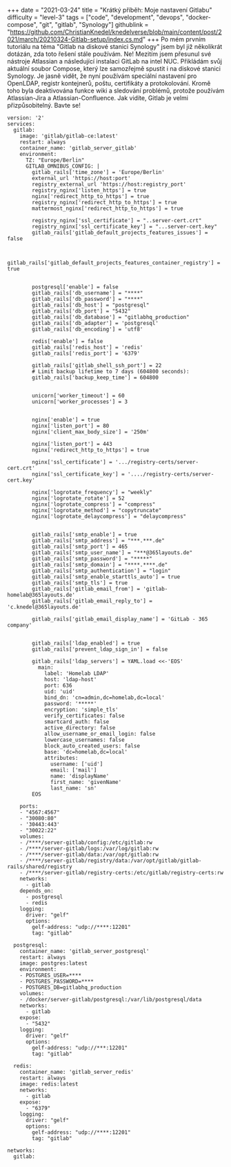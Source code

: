 +++
date = "2021-03-24"
title = "Krátký příběh: Moje nastavení Gitlabu"
difficulty = "level-3"
tags = ["code", "development", "devops", "docker-compose", "git", "gitlab", "Synology"]
githublink = "https://github.com/ChristianKnedel/knedelverse/blob/main/content/post/2021/march/20210324-Gitlab-setup/index.cs.md"
+++
Po mém prvním tutoriálu na téma "Gitlab na diskové stanici Synology" jsem byl již několikrát dotázán, zda toto řešení stále používám. Ne! Mezitím jsem přesunul své nástroje Atlassian a následující instalaci GitLab na intel NUC. Přikládám svůj aktuální soubor Compose, který lze samozřejmě spustit i na diskové stanici Synology. Je jasně vidět, že nyní používám speciální nastavení pro OpenLDAP, registr kontejnerů, poštu, certifikáty a protokolování. Kromě toho byla deaktivována funkce wiki a sledování problémů, protože používám Atlassian-Jira a Atlassian-Confluence. Jak vidíte, Gitlab je velmi přizpůsobitelný. Bavte se!
```
version: '2'
services:
  gitlab:
    image: 'gitlab/gitlab-ce:latest'
    restart: always
    container_name: 'gitlab_server_gitlab'
    environment:
      TZ: "Europe/Berlin"
      GITLAB_OMNIBUS_CONFIG: |
        gitlab_rails['time_zone'] = 'Europe/Berlin'
        external_url 'https://host:port' 
        registry_external_url 'https://host:registry_port'
        registry_nginx['listen_https'] = true
        nginx['redirect_http_to_https'] = true
        registry_nginx['redirect_http_to_https'] = true
        mattermost_nginx['redirect_http_to_https'] = true

        registry_nginx['ssl_certificate'] = "..server-cert.crt"
        registry_nginx['ssl_certificate_key'] = "...server-cert.key"
        gitlab_rails['gitlab_default_projects_features_issues'] = false


        gitlab_rails['gitlab_default_projects_features_container_registry'] = true


        postgresql['enable'] = false
        gitlab_rails['db_username'] = "****"
        gitlab_rails['db_password'] = "****"
        gitlab_rails['db_host'] = "postgresql"
        gitlab_rails['db_port'] = "5432"
        gitlab_rails['db_database'] = "gitlabhq_production"
        gitlab_rails['db_adapter'] = 'postgresql'
        gitlab_rails['db_encoding'] = 'utf8'

        redis['enable'] = false
        gitlab_rails['redis_host'] = 'redis'
        gitlab_rails['redis_port'] = '6379'

        gitlab_rails['gitlab_shell_ssh_port'] = 22
        # Limit backup lifetime to 7 days (604800 seconds):
        gitlab_rails['backup_keep_time'] = 604800


        unicorn['worker_timeout'] = 60
        unicorn['worker_processes'] = 3


        nginx['enable'] = true
        nginx['listen_port'] = 80
        nginx['client_max_body_size'] = '250m'

        nginx['listen_port'] = 443
        nginx['redirect_http_to_https'] = true

        nginx['ssl_certificate'] = '.../registry-certs/server-cert.crt'
        nginx['ssl_certificate_key'] = '..../registry-certs/server-cert.key'

        nginx['logrotate_frequency'] = "weekly"
        nginx['logrotate_rotate'] = 52
        nginx['logrotate_compress'] = "compress"
        nginx['logrotate_method'] = "copytruncate"
        nginx['logrotate_delaycompress'] = "delaycompress"


        gitlab_rails['smtp_enable'] = true
        gitlab_rails['smtp_address'] = "***.***.de"
        gitlab_rails['smtp_port'] = 465
        gitlab_rails['smtp_user_name'] = "***@365layouts.de"
        gitlab_rails['smtp_password'] = "*****"
        gitlab_rails['smtp_domain'] = "****.****.de"
        gitlab_rails['smtp_authentication'] = "login"
        gitlab_rails['smtp_enable_starttls_auto'] = true
        gitlab_rails['smtp_tls'] = true
        gitlab_rails['gitlab_email_from'] = 'gitlab-homelab@365layouts.de'
        gitlab_rails['gitlab_email_reply_to'] = 'c.knedel@365layouts.de'

        gitlab_rails['gitlab_email_display_name'] = 'GitLab - 365 company'

     
        gitlab_rails['ldap_enabled'] = true
        gitlab_rails['prevent_ldap_sign_in'] = false

        gitlab_rails['ldap_servers'] = YAML.load <<-'EOS'
          main:
            label: 'Homelab LDAP'
            host: 'ldap-host'
            port: 636
            uid: 'uid'
            bind_dn: 'cn=admin,dc=homelab,dc=local'
            password: '*****'
            encryption: 'simple_tls'
            verify_certificates: false
            smartcard_auth: false
            active_directory: false
            allow_username_or_email_login: false
            lowercase_usernames: false
            block_auto_created_users: false
            base: 'dc=homelab,dc=local'
            attributes:
              username: ['uid']
              email: ['mail']
              name: 'displayName'
              first_name: 'givenName'
              last_name: 'sn'
        EOS

    ports:
    - "4567:4567"
    - "30080:80"
    - '30443:443'
    - "30022:22"
    volumes:
    - /****/server-gitlab/config:/etc/gitlab:rw
    - /****/server-gitlab/logs:/var/log/gitlab:rw
    - /****/server-gitlab/data:/var/opt/gitlab:rw
    - /****/server-gitlab/registry/data:/var/opt/gitlab/gitlab-rails/shared/registry
    - /****/server-gitlab/registry-certs:/etc/gitlab/registry-certs:rw
    networks:
      - gitlab  
    depends_on:
      - postgresql
      - redis
    logging:
      driver: "gelf"
      options:
        gelf-address: "udp://****:12201"
        tag: "gitlab"

  postgresql:
    container_name: 'gitlab_server_postgresql'
    restart: always
    image: postgres:latest
    environment:
    - POSTGRES_USER=****
    - POSTGRES_PASSWORD=****
    - POSTGRES_DB=gitlabhq_production
    volumes:
    - /docker/server-gitlab/postgresql:/var/lib/postgresql/data
    networks:
      - gitlab  
    expose:
      - "5432"
    logging:
      driver: "gelf"
      options:
        gelf-address: "udp://***:12201"
        tag: "gitlab"

  redis:
    container_name: 'gitlab_server_redis'
    restart: always
    image: redis:latest
    networks:
      - gitlab  
    expose:
      - "6379"
    logging:
      driver: "gelf"
      options:
        gelf-address: "udp://****:12201"
        tag: "gitlab"

networks:
  gitlab:

```
